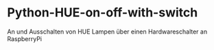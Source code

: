 # Python-HUE-on-off-with-switch
An und Ausschalten von HUE Lampen über einen Hardwareschalter an RaspberryPi
